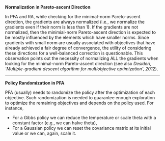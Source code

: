 **Normalization in Pareto-ascent Direction**

In PFA and RA, while checking for the minimal-norm Pareto-ascent direction, the gradients are always normalized (i.e., we normalize the gradients even if their norm is less than 1). If the gradients are not normalized, then the minimial-norm Pareto-ascent direction is expected to be mostly influenced by the elements which have smaller norms. Since gradients with small norm are usually associated with objectives that have already achieved a fair degree of convergence, the utility of considering these directions for a well-balanced correction is questionable. 
This observation points out the necessity of normalizing ALL the gradients when looking for the minimal-norm Pareto-ascent direction (see also *Desideri, 'Multiple-gradient descent algorithm for multiobjective optimization', 2012*).

___
**Policy Randomization in PFA**

PFA (usually) needs to randomize the policy after the optimization of each objective. Such randomization is needed to guarantee enough exploration to optimize the remaining objectives and depends on the policy used. 
For instance,
- For a Gibbs policy we can reduce the temperature or scale theta with a constant factor (e.g., we can halve theta),
- For a Gaussian policy we can reset the covariance matrix at its initial value or we can, again, scale it.